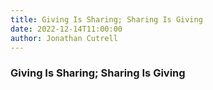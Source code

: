 ```yaml
---
title: Giving Is Sharing; Sharing Is Giving
date: 2022-12-14T11:00:00
author: Jonathan Cutrell
---
```


### Giving Is Sharing; Sharing Is Giving
